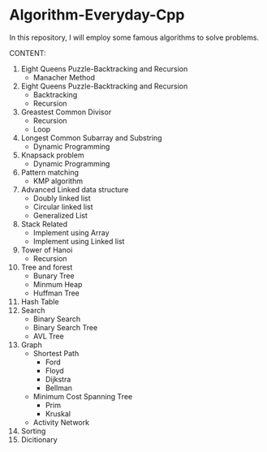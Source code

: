 # Algorithm-Everyday-Cpp
In this repository, I will employ some famous algorithms to solve problems. 

CONTENT:

1. Eight Queens Puzzle-Backtracking and Recursion
    -  Manacher Method
2. Eight Queens Puzzle-Backtracking and Recursion
    - Backtracking
    - Recursion
3. Greastest Common Divisor
    - Recursion
    - Loop
4. Longest Common Subarray and Substring
    - Dynamic Programming
5. Knapsack problem
    - Dynamic Programming
6. Pattern matching
    - KMP algorithm
7. Advanced Linked data structure
    - Doubly linked list
    - Circular linked list
    - Generalized List
8. Stack Related
    - Implement using Array
    - Implement using Linked list
9. Tower of Hanoi
    - Recursion
10. Tree and forest
    - Bunary Tree
    - Minmum Heap
    - Huffman Tree
11. Hash Table
12. Search
    - Binary Search
    - Binary Search Tree
    - AVL Tree
13. Graph
    - Shortest Path
        - Ford 
        - Floyd
        - Dijkstra
        - Bellman
    - Minimum Cost Spanning Tree
        - Prim
        - Kruskal
    - Activity Network
14. Sorting
15. Dicitionary
    
    
